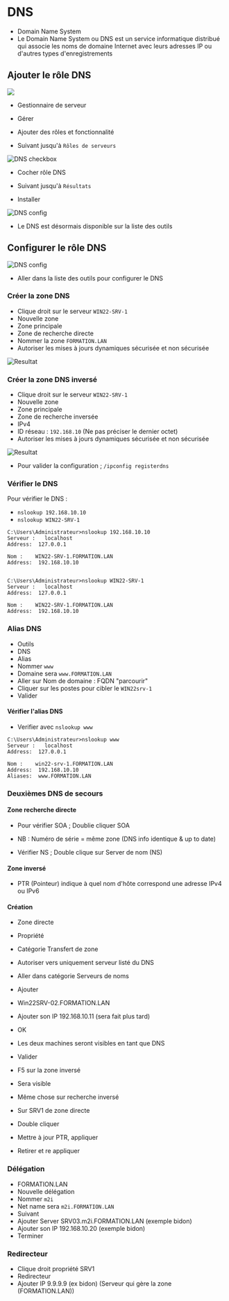 # DNS
- Domain Name System
- Le Domain Name System ou DNS est un service informatique distribué qui associe les noms de domaine Internet avec leurs adresses IP ou d'autres types d'enregistrements

## Ajouter le rôle DNS
![](https://github.com/Altherneum/.github/blob/main/note/assets/chrome_FgY8qWm1tz.png?raw=true)
- Gestionnaire de serveur
- Gérer
- Ajouter des rôles et fonctionnalité

- Suivant jusqu'à `Rôles de serveurs`

![DNS checkbox](https://github.com/Altherneum/.github/blob/main/note/assets/chrome_C6XVGkeqrD.png?raw=true)
- Cocher rôle DNS

- Suivant jusqu'à `Résultats`

- Installer

![DNS config](https://github.com/Altherneum/.github/blob/main/note/assets/chrome_B4Jm3xvMDQ.png?raw=true)
- Le DNS est désormais disponible sur la liste des outils

## Configurer le rôle DNS
![DNS config](https://github.com/Altherneum/.github/blob/main/note/assets/chrome_B4Jm3xvMDQ.png?raw=true)
- Aller dans la liste des outils pour configurer le DNS

### Créer la zone DNS
- Clique droit sur le serveur `WIN22-SRV-1`
- Nouvelle zone
- Zone principale
- Zone de recherche directe
- Nommer la zone `FORMATION.LAN`
- Autoriser les mises à jours dynamiques sécurisée et non sécurisée

![Resultat](https://github.com/Altherneum/.github/blob/main/note/assets/chrome_EjU5ccZeDI.png?raw=true)

### Créer la zone DNS inversé
- Clique droit sur le serveur `WIN22-SRV-1`
- Nouvelle zone
- Zone principale
- Zone de recherche inversée
- IPv4
- ID réseau : `192.168.10` (Ne pas préciser le dernier octet)
- Autoriser les mises à jours dynamiques sécurisée et non sécurisée

![Resultat](https://github.com/Altherneum/.github/blob/main/note/assets/chrome_2jJk7YWiZA.png?raw=true)

- Pour valider la configuration ; `/ipconfig registerdns`

### Vérifier le DNS
Pour vérifier le DNS :
- `nslookup 192.168.10.10`
- `nslookup WIN22-SRV-1`

```
C:\Users\Administrateur>nslookup 192.168.10.10
Serveur :   localhost
Address:  127.0.0.1

Nom :    WIN22-SRV-1.FORMATION.LAN
Address:  192.168.10.10


C:\Users\Administrateur>nslookup WIN22-SRV-1
Serveur :   localhost
Address:  127.0.0.1

Nom :    WIN22-SRV-1.FORMATION.LAN
Address:  192.168.10.10
```

### Alias DNS
- Outils
- DNS 
- Alias
- Nommer `www`
- Domaine sera `www.FORMATION.LAN`
- Aller sur Nom de domaine : FQDN "parcourir"
- Cliquer sur les postes pour cibler le `WIN22srv-1`
- Valider 

#### Vérifier l'alias DNS
- Verifier avec `nslookup www`
```
C:\Users\Administrateur>nslookup www
Serveur :   localhost
Address:  127.0.0.1

Nom :    win22-srv-1.FORMATION.LAN
Address:  192.168.10.10
Aliases:  www.FORMATION.LAN
```

### Deuxièmes DNS de secours
#### Zone recherche directe
- Pour vérifier SOA ; Doublie cliquer SOA
- NB : Numéro de série = même zone (DNS info identique & up to date)

- Vérifier NS ; Double clique sur Server de nom (NS)

#### Zone inversé
- PTR (Pointeur) indique à quel nom d'hôte correspond une adresse IPv4 ou IPv6

#### Création
- Zone directe
- Propriété
- Catégorie Transfert de zone
- Autoriser vers uniquement serveur listé du DNS
- Aller dans catégorie Serveurs de noms
- Ajouter
- Win22SRV-02.FORMATION.LAN
- Ajouter son IP 192.168.10.11 (sera fait plus tard)
- OK
- Les deux machines seront visibles en tant que DNS
- Valider
- F5 sur la zone inversé
- Sera visible

- Même chose sur recherche inversé

- Sur SRV1 de zone directe
- Double cliquer
- Mettre à jour PTR, appliquer
- Retirer et re appliquer

### Délégation
- FORMATION.LAN
- Nouvelle délégation
- Nommer `m2i`
- Net name sera `m2i.FORMATION.LAN`
- Suivant
- Ajouter Server SRV03.m2i.FORMATION.LAN (exemple bidon)
- Ajouter son IP 192.168.10.20 (exemple bidon)
- Terminer

### Redirecteur
- Clique droit propriété SRV1
- Redirecteur
- Ajouter IP 9.9.9.9 (ex bidon) (Serveur qui gère la zone (FORMATION.LAN))